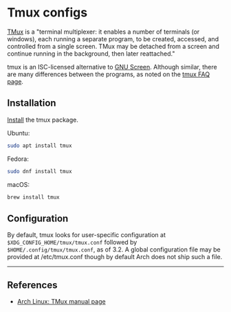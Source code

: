 # Tmux configs

[TMux](https://tmux.github.io/) is a "terminal multiplexer: it enables a number of terminals (or windows), each running a separate program, to be created, accessed, and controlled from a single screen. TMux may be detached from a screen and continue running in the background, then later reattached."

tmux is an ISC-licensed alternative to [GNU Screen](https://wiki.archlinux.org/title/GNU_Screen). Although similar, there are many differences between the programs, as noted on the [tmux FAQ page](https://github.com/tmux/tmux/wiki/FAQ).

## Installation

[Install](https://github.com/tmux/tmux/wiki/Installing) the tmux package.

Ubuntu:

```sh
sudo apt install tmux
```

Fedora:

```sh
sudo dnf install tmux
```

macOS:

```sh
brew install tmux
```

## Configuration

By default, tmux looks for user-specific configuration at `$XDG_CONFIG_HOME/tmux/tmux.conf` followed by `$HOME/.config/tmux/tmux.conf`, as of 3.2. A global configuration file may be provided at /etc/tmux.conf though by default Arch does not ship such a file.

---

## References

- [Arch Linux: TMux manual page](https://wiki.archlinux.org/title/tmux#Clipboard_integration)

